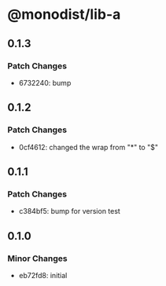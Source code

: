 # @monodist/lib-a

## 0.1.3

### Patch Changes

- 6732240: bump

## 0.1.2

### Patch Changes

- 0cf4612: changed the wrap from "\*" to "\$"

## 0.1.1

### Patch Changes

- c384bf5: bump for version test

## 0.1.0

### Minor Changes

- eb72fd8: initial
